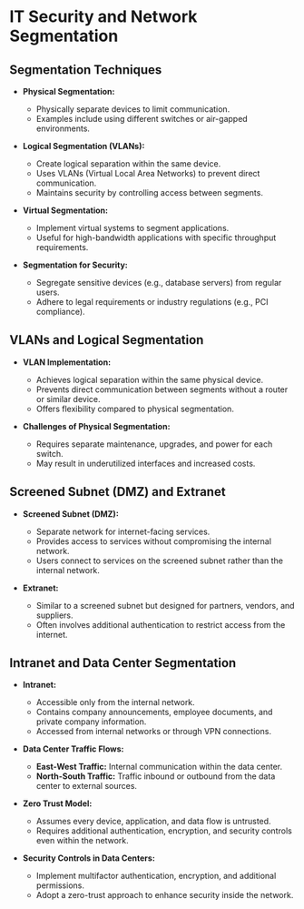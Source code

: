 # IT Security and Network Segmentation

## Segmentation Techniques

- **Physical Segmentation:**
	- Physically separate devices to limit communication.
	- Examples include using different switches or air-gapped environments.

- **Logical Segmentation (VLANs):**
	- Create logical separation within the same device.
	- Uses VLANs (Virtual Local Area Networks) to prevent direct communication.
	- Maintains security by controlling access between segments.

- **Virtual Segmentation:**
	- Implement virtual systems to segment applications.
	- Useful for high-bandwidth applications with specific throughput requirements.

- **Segmentation for Security:**
	- Segregate sensitive devices (e.g., database servers) from regular users.
	- Adhere to legal requirements or industry regulations (e.g., PCI compliance).

## VLANs and Logical Segmentation

- **VLAN Implementation:**
	- Achieves logical separation within the same physical device.
	- Prevents direct communication between segments without a router or similar device.
	- Offers flexibility compared to physical segmentation.

- **Challenges of Physical Segmentation:**
	- Requires separate maintenance, upgrades, and power for each switch.
	- May result in underutilized interfaces and increased costs.

## Screened Subnet (DMZ) and Extranet

- **Screened Subnet (DMZ):**
	- Separate network for internet-facing services.
	- Provides access to services without compromising the internal network.
	- Users connect to services on the screened subnet rather than the internal network.

- **Extranet:**
	- Similar to a screened subnet but designed for partners, vendors, and suppliers.
	- Often involves additional authentication to restrict access from the internet.

## Intranet and Data Center Segmentation

- **Intranet:**
	- Accessible only from the internal network.
	- Contains company announcements, employee documents, and private company information.
	- Accessed from internal networks or through VPN connections.

- **Data Center Traffic Flows:**
	- **East-West Traffic:** Internal communication within the data center.
	- **North-South Traffic:** Traffic inbound or outbound from the data center to external sources.

- **Zero Trust Model:**
	- Assumes every device, application, and data flow is untrusted.
	- Requires additional authentication, encryption, and security controls even within the network.

- **Security Controls in Data Centers:**
	- Implement multifactor authentication, encryption, and additional permissions.
	- Adopt a zero-trust approach to enhance security inside the network.
